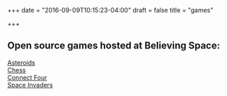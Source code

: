 +++
date = "2016-09-09T10:15:23-04:00"
draft = false
title = "games"

+++

## Open source games hosted at Believing Space:

[Asteroids](//asteroids.believing.space)<br>
[Chess](//chess.believing.space)<br>
[Connect Four](//connect4.believing.space)<br>
[Space Invaders](//invaders.believing.space)<br>
 



